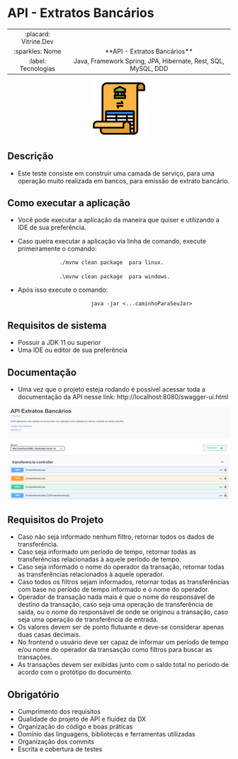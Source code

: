 # API - Extratos Bancários
  
<p align="center">
  <table>
    <tr>
      <td align="center">:placard: Vitrine.Dev</td>
      <td></td>
    </tr>
    <tr>
      <td align="center">:sparkles: Nome</td>
      <td align="center">**API - Extratos Bancários**</td>
    </tr>
    <tr>
      <td align="center">:label: Tecnologias</td>
      <td align="center">Java, Framework Spring, JPA, Hibernate, Rest, SQL, MySQL, DDD</td>
    </tr>
  </table>
</p>
  
<p align="center">
  <img src="https://github.com/alissonjaques/imagens-aplicacoes/blob/main/api-extratos-bancarios/home.png#vitrinedev" alt="ícone de extrato bancario" style="width: 25%;">
</p>

## Descrição 

- Este teste consiste em construir uma camada de serviço, para uma operação muito realizada em bancos, para emissão de extrato bancário.


## Como executar a aplicação 

- Você pode executar a aplicação da maneira que quiser e utilizando a IDE de sua preferência. 
- Caso queira executar a aplicação via linha de comando, execute primeiramente o comando:

                   ./mvnw clean package  para linux.

                   .\mvnw clean package  para windows.
- Após isso execute o comando: 

                             java -jar <...caminhoParaSeuJar>

## Requisitos de sistema

- Possuir a JDK 11 ou superior
- Uma IDE ou editor de sua preferência

## Documentação

- Uma vez que o projeto esteja rodando é possível acessar toda a documentação da API nesse link: http://localhost:8080/swagger-ui.html
  
![alt text](https://github.com/alissonjaques/imagens-aplicacoes/blob/main/api-extratos-bancarios/documentacao.png#vitrinedev)

## Requisitos do Projeto

- Caso não seja informado nenhum filtro, retornar  todos os dados de transferência.
- Caso seja informado um período de tempo, retornar todas as transferências relacionadas à aquele período de tempo.
- Caso seja informado o nome do operador da transação, retornar todas as transferências relacionados à aquele operador.
- Caso todos os filtros sejam informados, retornar todas as transferências com base no período de tempo informado e o nome do operador.
- Operador de transação nada mais é que o nome do responsável de destino da transação, caso seja uma operação de transferência de saida, ou o nome do responsável de onde se originou a transação, caso seja uma operação de transferência de entrada.
- Os valores devem ser de ponto flutuante e deve-se considerar apenas duas casas decimais.
- No frontend o usuário deve ser capaz de informar um período de tempo e/ou nome do operador da transasção como filtros para buscar as transações.
- As transações devem ser exibidas junto com o saldo total no período de acordo com o protótipo do documento.

## Obrigatório
- Cumprimento dos requisitos
- Qualidade do projeto de API e fluidez da DX
- Organização do código e boas práticas
- Domínio das linguagens, bibliotecas e ferramentas utilizadas
- Organização dos commits
- Escrita e cobertura de testes
